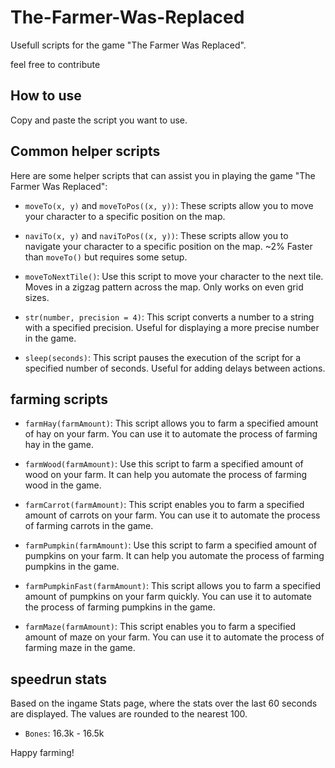 # The-Farmer-Was-Replaced
Usefull scripts for the game "The Farmer Was Replaced".

feel free to contribute

## How to use
Copy and paste the script you want to use.

## Common helper scripts
Here are some helper scripts that can assist you in playing the game "The Farmer Was Replaced":

- `moveTo(x, y)` and `moveToPos((x, y))`: These scripts allow you to move your character to a specific position on the map.

- `naviTo(x, y)` and `naviToPos((x, y))`: These scripts allow you to navigate your character to a specific position on the map. ~2% Faster than `moveTo()` but requires some setup.

- `moveToNextTile()`: Use this script to move your character to the next tile. Moves in a zigzag pattern across the map. Only works on even grid sizes.

- `str(number, precision = 4)`: This script converts a number to a string with a specified precision. Useful for displaying a more precise number in the game.

- `sleep(seconds)`: This script pauses the execution of the script for a specified number of seconds. Useful for adding delays between actions.

## farming scripts

- `farmHay(farmAmount)`: This script allows you to farm a specified amount of hay on your farm. You can use it to automate the process of farming hay in the game.

- `farmWood(farmAmount)`: Use this script to farm a specified amount of wood on your farm. It can help you automate the process of farming wood in the game.

- `farmCarrot(farmAmount)`: This script enables you to farm a specified amount of carrots on your farm. You can use it to automate the process of farming carrots in the game.

- `farmPumpkin(farmAmount)`: Use this script to farm a specified amount of pumpkins on your farm. It can help you automate the process of farming pumpkins in the game.

- `farmPumpkinFast(farmAmount)`: This script allows you to farm a specified amount of pumpkins on your farm quickly. You can use it to automate the process of farming pumpkins in the game.

- `farmMaze(farmAmount)`: This script enables you to farm a specified amount of maze on your farm. You can use it to automate the process of farming maze in the game.

## speedrun stats
Based on the ingame Stats page, where the stats over the last 60 seconds are displayed. The values are rounded to the nearest 100.

- `Bones`: 16.3k - 16.5k



Happy farming!
